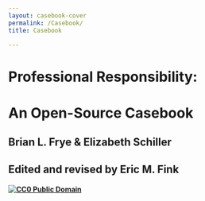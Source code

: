 ```yaml
---
layout: casebook-cover
permalink: /Casebook/
title: Casebook

---
```


# Professional Responsibility: 

# An Open-Source Casebook

## Brian L. Frye & Elizabeth Schiller

## Edited and revised by Eric M. Fink

#### <a rel="license" href="https://creativecommons.org/licenses/by-nc-sa/4.0/">![CC0 Public Domain](../../../../../CC0.png)</a>